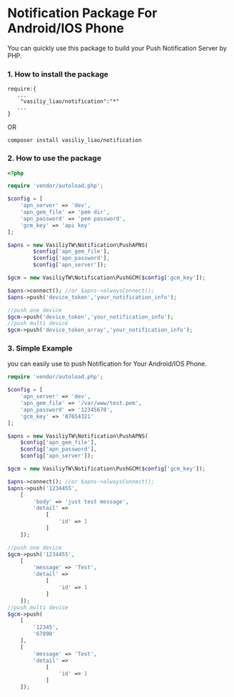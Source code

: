 # Notification Package For Android/IOS Phone

You can quickly use this package to build your Push Notification Server by PHP.

### 1. How to install the package

```
require:{
   ...
    "vasiliy_liao/notification":"*"
   ...
}
```
OR 
```
composer install vasiliy_liao/notification
```

### 2. How to use the package 

```php
<?php

require 'vendor/autoload.php';

$config = [
    'apn_server' => 'dev',
    'apn_gem_file' => 'pem dir',
    'apn_password' => 'pem password',
    'gcm_key' => 'api key'
];

$apns = new VasiliyTW\Notification\PushAPNS(
        $config['apn_gem_file'],
        $config['apn_password'],
        $config['apn_server']);

$gcm = new VasiliyTW\Notification\PushGCM($config['gcm_key']);

$apns->connect(); //or $apns->alwaysConnect();
$apns->push('device_token','your_notification_info');

//push one device
$gcm->push('device_token','your_notification_info');
//push multi device
$gcm->push('device_token_array','your_notification_info');

```

### 3. Simple Example
you can easily use to push Notification for Your Android/IOS Phone.

```php
require 'vendor/autoload.php';

$config = [
    'apn_server' => 'dev',
    'apn_gem_file' => '/var/www/test.pem',
    'apn_password' => '12345678',
    'gcm_key' => '87654321'
];

$apns = new VasiliyTW\Notification\PushAPNS(
    $config['apn_gem_file'],
    $config['apn_password'],
    $config['apn_server']);

$gcm = new VasiliyTW\Notification\PushGCM($config['gcm_key']);

$apns->connect(); //or $apns->alwaysConnect();
$apns->push('1234455',
    [
        'body' => 'just test message',
        'detail' =>
            [
                'id' => 1
            ]
    ]);

//push one device
$gcm->push('1234455',
    [
        'message' => 'Test',
        'detail' =>
            [
                'id' => 1
            ]
    ]);
//push multi device
$gcm->push(
    [
        '12345',
        '67890'
    ],
    [
        'message' => 'Test',
        'detail' =>
            [
                'id' => 1
            ]
    ]);
```
